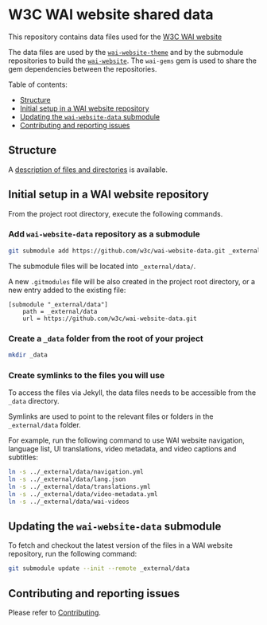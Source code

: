 # W3C WAI website shared data

This repository contains data files used for the [W3C WAI website](https://www.w3.org/WAI)

The data files are used by the [`wai-website-theme`](https://github.com/w3c/wai-website-theme) and by the submodule repositories to build the [`wai-website`](https://github.com/w3c/wai-website). The `wai-gems` gem is used to share the gem dependencies between the repositories.

Table of contents:
- [Structure](#structure)
- [Initial setup in a WAI website repository](#initial-setup-in-a-wai-website-repository)
- [Updating the `wai-website-data` submodule](#updating-the-wai-website-data-submodule)
- [Contributing and reporting issues](#contributing-and-reporting-issues)

## Structure

A [description of files and directories](structure.md) is available.

## Initial setup in a WAI website repository

From the project root directory, execute the following commands.

### Add `wai-website-data` repository as a submodule

```bash
git submodule add https://github.com/w3c/wai-website-data.git _external/data
```

The submodule files will be located into `_external/data/`.

A new `.gitmodules` file will be also created in the project root directory, or a new entry added to the existing file:

```
[submodule "_external/data"]
    path = _external/data
    url = https://github.com/w3c/wai-website-data.git
```

### Create a `_data` folder from the root of your project

```bash
mkdir _data
```

### Create symlinks to the files you will use

To access the files via Jekyll, the data files needs to be accessible from the `_data` directory.

Symlinks are used to point to the relevant files or folders in the `_external/data` folder.

For example, run the following command to use WAI website navigation, language list, UI translations, video metadata, and video captions and subtitles:

```bash
ln -s ../_external/data/navigation.yml
ln -s ../_external/data/lang.json
ln -s ../_external/data/translations.yml
ln -s ../_external/data/video-metadata.yml
ln -s ../_external/data/wai-videos
```

## Updating the `wai-website-data` submodule

To fetch and checkout the latest version of the files in a WAI website repository, run the following command:

```bash
git submodule update --init --remote _external/data
```

## Contributing and reporting issues

Please refer to [Contributing](CONTRIBUTING.md).